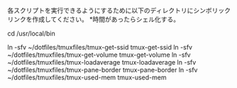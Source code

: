 各スクリプトを実行できるようにするために以下のディレクトリにシンボリックリンクを作成してください。
*時間があったらシェル化する。

cd /usr/local/bin

ln -sfv ~/dotfiles/tmuxfiles/tmux-get-ssid tmux-get-ssid
ln -sfv ~/dotfiles/tmuxfiles/tmux-get-volume tmux-get-volume
ln -sfv ~/dotfiles/tmuxfiles/tmux-loadaverage tmux-loadaverage
ln -sfv ~/dotfiles/tmuxfiles/tmux-pane-border tmux-pane-border
ln -sfv ~/dotfiles/tmuxfiles/tmux-used-mem tmux-used-mem


